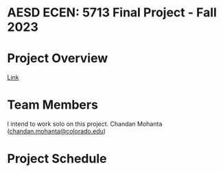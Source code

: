 # AESD ECEN: 5713 Final Project - Fall 2023

# Project Overview
[Link](https://github.com/cu-ecen-aeld/final-project-Buff-Chandan/wiki)

# Team Members
I intend to work solo on this project.
Chandan Mohanta (chandan.mohanta@colorado.edu)

# Project Schedule

